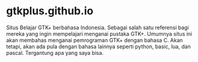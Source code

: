 # gtkplus.github.io

Situs Belajar GTK+ berbahasa Indonesia. Sebagai salah satu referensi bagi mereka yang ingin mempelajari menganai pustaka GTK+. Umumnya situs ini akan membahas menganai pemrograman GTK+ dengan bahasa C. Akan tetapi, akan ada pula dengan bahasa lainnya seperti python, basic, lua, dan pascal. Tergantung apa yang saya bisa.

